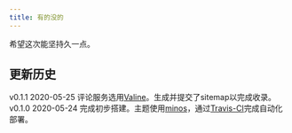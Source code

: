 ```yaml
---
title: 有的没的
---
```


希望这次能坚持久一点。

## 更新历史

v0.1.1 2020-05-25 评论服务选用[Valine][3]。生成并提交了sitemap以完成收录。
v0.1.0 2020-05-24 完成初步搭建。主题使用[minos][1]，通过[Travis-CI][2]完成自动化部署。

[1]: https://github.com/ppoffice/hexo-theme-minos
[2]: https://travis-ci.org/
[3]: https://valine.js.org/
